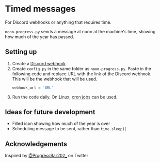 # Timed messages

For Discord webhooks or anything that requires time.

`noon-progress.py` sends a message at noon at the machine's time, showing how much of the year has passed.

## Setting up

1. Create a [Discord webhook](https://support.discord.com/hc/articles/228383668).
1. Create `config.py` in the same folder as `noon-progress.py`. Paste in the following code and replace URL with the link of the Discord webhook. This will be the webhook that will be used.
    ```python
    webhook_url = 'URL'
    ```
1. Run the code daily. On Linux, [cron jobs](https://www.freecodecamp.org/news/cron-jobs-in-linux/) can be used.

## Ideas for future development
* Filled icon showing how much of the year is over
* Scheduling message to be sent, rather than `time.sleep()`

## Acknowledgements

Inspired by [@ProgressBar202_](https://twitter.com/ProgressBar202_) on Twitter
